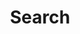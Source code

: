 ---
title: "Search"
layout: "search"
summary: "search"
placeholder: "type in keyword to search for content"
---